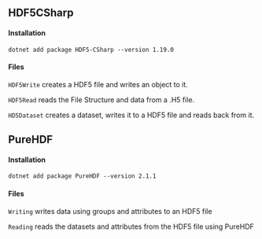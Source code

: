 ## HDF5CSharp
#### Installation
```
dotnet add package HDF5-CSharp --version 1.19.0
```
#### Files
`HDF5Write` creates a HDF5 file and writes an object to it.

`HDF5Read` reads the File Structure and data from a .H5 file.

`HD5Dataset` creates a dataset, writes it to a HDF5 file and reads back from it.


## PureHDF
#### Installation
```
dotnet add package PureHDF --version 2.1.1
```
#### Files
`Writing` writes data using groups and attributes to an HDF5 file

`Reading` reads the datasets and attributes from the HDF5 file using PureHDF
